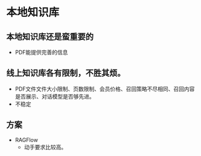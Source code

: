 
# 本地知识库


## 本地知识库还是蛮重要的
- PDF能提供完善的信息


## 线上知识库各有限制，不胜其烦。
- PDF文件文件大小限制、页数限制、会员价格、召回策略不尽相同、召回内容是否展示、对话模型是否够先进。
- 不稳定

## 方案
- RAGFlow
  - 动手要求比较高。
